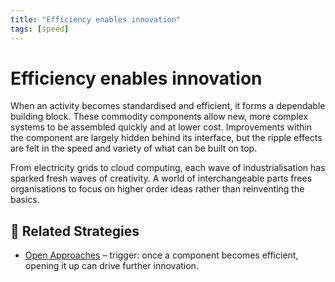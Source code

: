 ```yaml
---
title: "Efficiency enables innovation"
tags: [speed]
---
```


# Efficiency enables innovation

When an activity becomes standardised and efficient, it forms a dependable building block. These commodity components allow new, more complex systems to be assembled quickly and at lower cost. Improvements within the component are largely hidden behind its interface, but the ripple effects are felt in the speed and variety of what can be built on top.

From electricity grids to cloud computing, each wave of industrialisation has sparked fresh waves of creativity. A world of interchangeable parts frees organisations to focus on higher order ideas rather than reinventing the basics.

## 🔀 Related Strategies

- [Open Approaches](/strategies/accelerators/open-approaches) – trigger: once a component becomes efficient, opening it up can drive further innovation.
